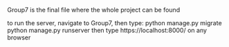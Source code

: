 Group7 is the final file where the whole project can be found

to run the server, navigate to Group7, then type:
python manage.py migrate  
python manage.py runserver
then type https://localhost:8000/ on any browser
